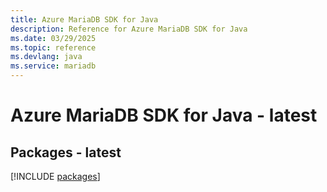 ```yaml
---
title: Azure MariaDB SDK for Java
description: Reference for Azure MariaDB SDK for Java
ms.date: 03/29/2025
ms.topic: reference
ms.devlang: java
ms.service: mariadb
---
```

# Azure MariaDB SDK for Java - latest
## Packages - latest
[!INCLUDE [packages](mariadb-index.md)]